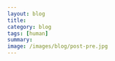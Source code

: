 ```yaml
---
layout: blog
title: 
category: blog
tags: [human]  
summary: 
image: /images/blog/post-pre.jpg
---
```


